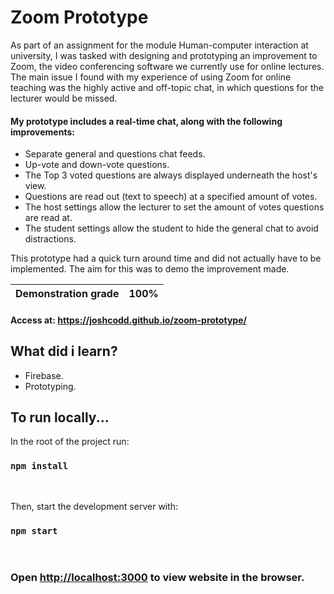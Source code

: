# Zoom Prototype 
As part of an assignment for the module Human-computer interaction at university, I was tasked with designing and prototyping an improvement to Zoom, the video conferencing software we currently use for online lectures. The main issue I found with my experience of using Zoom for online teaching was the highly active and off-topic chat, in which questions for the lecturer would be missed.

#### My prototype includes a real-time chat, along with the following improvements:  
- Separate general and questions chat feeds.
- Up-vote and down-vote questions.
- The Top 3 voted questions are always displayed underneath the host's view.
- Questions are read out (text to speech) at a specified amount of votes.
- The host settings allow the lecturer to set the amount of votes questions are read at.
- The student settings allow the student to hide the general chat to avoid distractions.

This prototype had a quick turn around time and did not actually have to be implemented. The aim for this was to demo the improvement made. 
<br>

|Demonstration grade  | 100% |
| ------------- | ------------- |

#### Access at: <https://joshcodd.github.io/zoom-prototype/>


## What did i learn?

- Firebase.
- Prototyping.

## To run locally...

In the root of the project run:

### `npm install`

<br/>

Then, start the development server with:

### `npm start`

<br/>

### Open [http://localhost:3000](http://localhost:3000) to view website in the browser.
